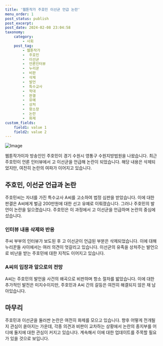 ```yaml
---
title: '웹툰작가 주호민 이선균 언급 논란'
menu_order: 1
post_status: publish
post_excerpt: 
post_date: 2024-02-08 23:04:58
taxonomy:
    category:
        - 사회
    post_tag:
        - 웹툰작가
        -  주호민
        -  이선균
        -  언론인터뷰
        -  누리꾼
        -  비판
        -  삭제
        -  발언
        -  특수교사
        -  학대
        -  판결
        -  유예
        -  상처
        -  항소장
        -  논란
        -  화제
custom_fields:
    field1: value 1
    field2: value 2
---
```


![Image](https://imgnews.pstatic.net/image/008/2024/02/06/0004995934_001_20240206191601024.jpg?type=w647)

웹툰작가이자 방송인인 주호민이 경기 수원시 영통구 수원지방법원을 나왔습니다. 최근 주호민이 언론 인터뷰에서 고 이선균을 언급해 논란이 되었습니다. 해당 내용은 삭제되었지만, 여전히 논란의 여파가 이어지고 있습니다.
## 주호민, 이선균 언급과 논란
주호민씨는 자녀를 가진 특수교사 A씨를 고소하여 법정 심판을 받았습니다. 이에 대한 판결은 A씨에게 벌금 200만원에 대한 선고 유예로 이뤄졌습니다. 그러나 주호민의 발언이 논란을 일으켰습니다. 주호민은 이 과정에서 고 이선균을 언급하며 논란의 중심에 섰습니다.
### 인터뷰 내용 삭제와 반응
주씨 부부의 인터뷰가 보도된 후 고 이선균이 언급된 부분은 삭제되었습니다. 이에 대해 누리꾼들 사이에서는 여러 의견이 엇갈리고 있습니다. 이선균의 유족을 상처주는 발언으로 비난을 받는 주호민에 대한 지적도 이어지고 있습니다.
### A씨의 입장과 앞으로의 전망
A씨는 주호민의 발언을 사건의 왜곡으로 비판하며 항소 절차를 밟았습니다. 이에 대한 추가적인 발전은 미지수이지만, 주호민과 A씨 간의 갈등은 여전히 해결되지 않은 채 남아있습니다.
## 마무리
주호민과 이선균을 둘러싼 논란은 여전히 화제를 모으고 있습니다. 향후 어떻게 전개될지 관심이 쏟아지는 가운데, 각종 의견과 비판이 교차하는 상황에서 논란의 종지부를 어디에 둘지에 대한 관심이 커지고 있습니다. 계속해서 이에 대한 업데이트를 주목할 필요가 있을 것으로 보입니다.
